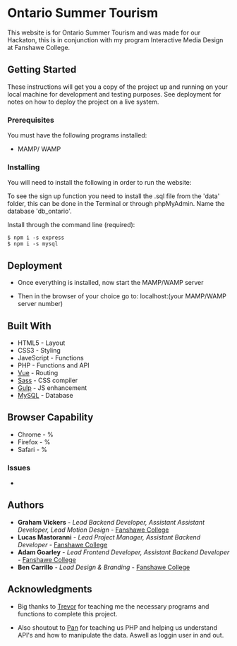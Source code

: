 # Ontario Summer Tourism

This website is for Ontario Summer Tourism and was made for our Hackaton, this is in conjunction with my program Interactive Media Design at Fanshawe College. 

## Getting Started

These instructions will get you a copy of the project up and running on your local machine for development and testing purposes. See deployment for notes on how to deploy the project on a live system.

### Prerequisites

You must have the following programs installed: 

* MAMP/ WAMP

### Installing

You will need to install the following in order to run the website:

To see the sign up function you need to install the .sql file from the 'data' folder, this can be done in the Terminal or through phpMyAdmin. Name the database 'db_ontario'.

Install through the command line (required):
```
$ npm i -s express
$ npm i -s mysql
```

## Deployment

* Once everything is installed, now start the MAMP/WAMP server

* Then in the browser of your choice go to: localhost:(your MAMP/WAMP server number)

## Built With

* HTML5 - Layout
* CSS3 - Styling
* JaveScript - Functions
* PHP - Functions and API
* [Vue](https://vuejs.org/v2/guide/installation.html) - Routing
* [Sass](https://sass-lang.com/) - CSS compiler
* [Gulp](https://gulpjs.com/) - JS enhancement
* [MySQL](https://www.mysql.com/) - Database

## Browser Capability 

* Chrome - %
* Firefox - %
* Safari - %

### Issues

* 

## Authors

* **Graham Vickers** - *Lead Backend Developer, Assistant Assistant Developer, Lead Motion Design* - [Fanshawe College](https://github.com/grahamvickers)
* **Lucas Mastoranni** - *Lead Project Manager, Assistant Backend Developer* - [Fanshawe College](https://github.com/lmastroianni)
* **Adam Goarley** - *Lead Frontend Developer, Assistant Backend Developer* - [Fanshawe College](https://github.com/adamgoarley)
* **Ben Carrillo** - *Lead Design & Branding* - [Fanshawe College](https://github.com/carrillobenjamin)

## Acknowledgments

* Big thanks to [Trevor](https://github.com/Trevor-FanshaweC) for teaching me the necessary programs and functions to complete this project.

* Also shoutout to [Pan](https://github.com/spiderPan) for teaching us PHP and helping us understand API's and how to manipulate the data. Aswell as loggin user in and out.
